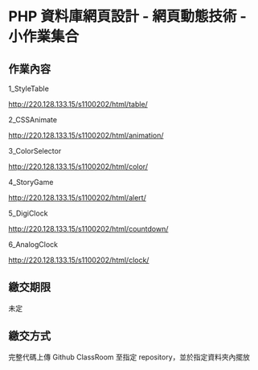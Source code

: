# PHP 資料庫網頁設計 - 網頁動態技術 - 小作業集合

## 作業內容
1_StyleTable

http://220.128.133.15/s1100202/html/table/

2_CSSAnimate

http://220.128.133.15/s1100202/html/animation/

3_ColorSelector

http://220.128.133.15/s1100202/html/color/

4_StoryGame

http://220.128.133.15/s1100202/html/alert/

5_DigiClock

http://220.128.133.15/s1100202/html/countdown/

6_AnalogClock

http://220.128.133.15/s1100202/html/clock/

##	繳交期限
未定

## 繳交方式
完整代碼上傳 Github ClassRoom 至指定 repository，並於指定資料夾內擺放
